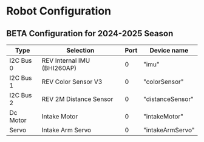 # Robot Configuration


## BETA Configuration for 2024-2025 Season

| Type      | Selection                   | Port  | Device name |
| --------- |-----------------------------|-------| ------------| 
| I2C Bus 0 | REV Internal IMU (BHI260AP) | 0     | "imu"       |
| I2C Bus 1 | REV Color Sensor V3         | 0     | "colorSensor"|
| I2C Bus 2 | REV 2M Distance Sensor      | 0     | "distanceSensor"|
| Dc Motor  | Intake Motor                | 0     | "intakeMotor" |
| Servo     | Intake Arm Servo             | 0     | "intakeArmServo"|
